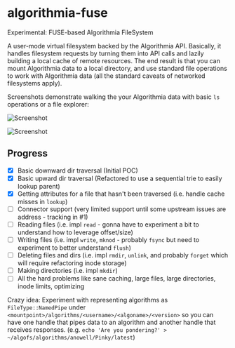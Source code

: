 # algorithmia-fuse
Experimental: FUSE-based Algorithmia FileSystem

A user-mode virtual filesystem backed by the Algorithmia API. Basically, it handles filesystem requests by turning them into API calls and lazily building a local cache of remote resources. The end result is that you can mount Algorithmia data to a local directory, and use standard file operations to work with Algorithmia data (all the standard caveats of networked filesystems apply).

Screenshots demonstrate walking the your Algorithmia data with basic `ls` operations or a file explorer:

![Screenshot](https://dl.dropboxusercontent.com/u/39033486/Algorithmia/algofs-walking.png)

![Screenshot](https://dl.dropboxusercontent.com/u/39033486/Algorithmia/algofs-explore.png)

## Progress
- [x] Basic downward dir traversal (Initial POC)
- [x] Basic upward dir traversal (Refactored to use a sequential trie to easily lookup parent)
- [x] Getting attributes for a file that hasn't been traversed (i.e. handle cache misses in `lookup`)
- [ ] Connector support (very limited support until some upstream issues are address - tracking in #1)
- [ ] Reading files (i.e. impl `read` - gonna have to experiment a bit to understand how to leverage offset/size)
- [ ] Writing files (i.e. impl `write`, `mknod` - probably `fsync` but need to experiment to better understand `flush`)
- [ ] Deleting files and dirs (i.e. impl `rmdir`, `unlink`, and probably `forget` which will require refactoring inode storage)
- [ ] Making directories (i.e. impl `mkdir`)
- [ ] All the hard problems like sane caching, large files, large directories, inode limits, optimizing

Crazy idea: Experiment with representing algorithms as `FileType::NamedPipe` under `<mountpoint>/algorithms/<username>/<algoname>/<version>` so you can have one handle that pipes data to an algorithm and another handle that receives responses. (e.g. `echo 'Are you pondering?' > ~/algofs/algorithms/anowell/Pinky/latest`)
